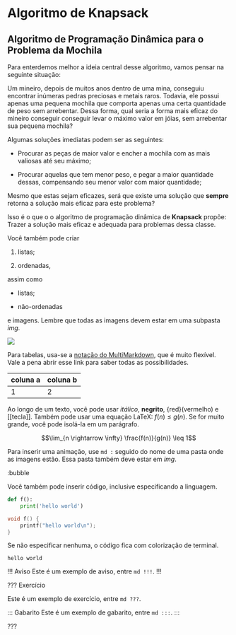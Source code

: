 Algoritmo de Knapsack
======

Algoritmo de Programação Dinâmica para o Problema da Mochila
---------

Para enterdemos melhor a ideia central desse algoritmo, vamos pensar na seguinte situação:

Um mineiro, depois de muitos anos dentro de uma mina, conseguiu encontrar inúmeras pedras preciosas e metais raros. Todavia, ele possui apenas uma pequena mochila que comporta apenas uma certa quantidade de peso sem arrebentar. Dessa forma, qual seria a forma mais eficaz do mineiro conseguir conseguir levar o máximo valor em jóias, sem arrebentar sua pequena mochila?

Algumas soluções imediatas podem ser as seguintes:

* Procurar as peças de maior valor e encher a mochila com as mais valiosas até seu máximo;

* Procurar aquelas que tem menor peso, e pegar a maior quantidade dessas, compensando seu menor valor com maior quantidade;

Mesmo que estas sejam eficazes, será que existe uma solução que **sempre** retorna a solução mais eficaz para este problema?

Isso é o que o o algoritmo de programação dinâmica de **Knapsack** propõe: Trazer a solução mais eficaz e adequada para problemas dessa classe.





Você também pode criar

1. listas;

2. ordenadas,

assim como

* listas;

* não-ordenadas

e imagens. Lembre que todas as imagens devem estar em uma subpasta *img*.

![](logo.png)

Para tabelas, usa-se a [notação do
MultiMarkdown](https://fletcher.github.io/MultiMarkdown-6/syntax/tables.html),
que é muito flexível. Vale a pena abrir esse link para saber todas as
possibilidades.

| coluna a | coluna b |
|----------|----------|
| 1        | 2        |

Ao longo de um texto, você pode usar *itálico*, **negrito**, {red}(vermelho) e
[[tecla]]. Também pode usar uma equação LaTeX: $f(n) \leq g(n)$. Se for muito
grande, você pode isolá-la em um parágrafo.

$$\lim_{n \rightarrow \infty} \frac{f(n)}{g(n)} \leq 1$$

Para inserir uma animação, use `md :` seguido do nome de uma pasta onde as
imagens estão. Essa pasta também deve estar em *img*.

:bubble

Você também pode inserir código, inclusive especificando a linguagem.

``` py
def f():
    print('hello world')
```

``` c
void f() {
    printf("hello world\n");
}
```

Se não especificar nenhuma, o código fica com colorização de terminal.

```
hello world
```


!!! Aviso
Este é um exemplo de aviso, entre `md !!!`.
!!!


??? Exercício

Este é um exemplo de exercício, entre `md ???`.

::: Gabarito
Este é um exemplo de gabarito, entre `md :::`.
:::

???
